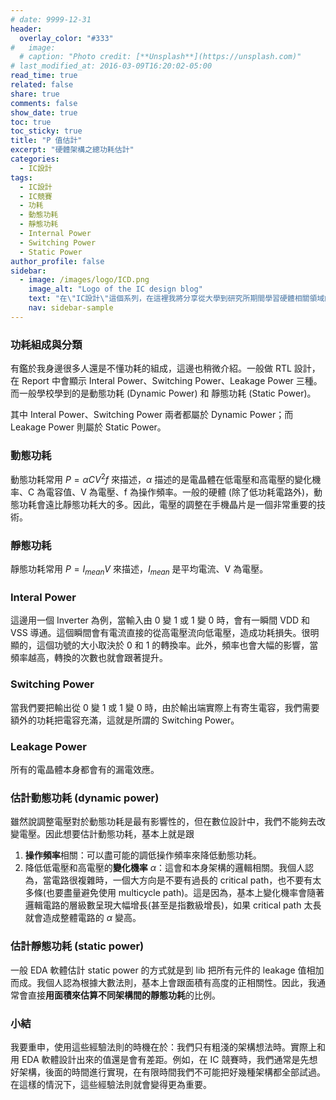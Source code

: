 ```yaml
---
# date: 9999-12-31
header:
  overlay_color: "#333"
#   image: 
  # caption: "Photo credit: [**Unsplash**](https://unsplash.com)"
# last_modified_at: 2016-03-09T16:20:02-05:00
read_time: true
related: false
share: true
comments: false
show_date: true
toc: true
toc_sticky: true
title: "P 值估計"
excerpt: "硬體架構之總功耗估計"
categories:
  - IC設計
tags:
  - IC設計
  - IC競賽
  - 功耗
  - 動態功耗
  - 靜態功耗
  - Internal Power
  - Switching Power
  - Static Power
author_profile: false
sidebar:
  - image: /images/logo/ICD.png
    image_alt: "Logo of the IC design blog"
    text: "在\"IC設計\"這個系列，在這裡我將分享從大學到研究所期間學習硬體相關領域的經驗和學問。我深入研究了許多硬體相關的議題，包括適合硬體的演算法、電路設計等等。希望透過分享，可以為對硬體有興趣的讀者提供有價值的知識和經驗！"
    nav: sidebar-sample
---
```


### 功耗組成與分類
有鑑於我身邊很多人還是不懂功耗的組成，這邊也稍微介紹。一般做 RTL 設計，在 Report 中會顯示 Interal Power、Switching Power、Leakage Power 三種。而一般學校學到的是動態功耗 (Dynamic Power) 和 靜態功耗 (Static Power)。

其中 Interal Power、Switching Power 兩者都屬於 Dynamic Power；而 Leakage Power 則屬於 Static Power。

### 動態功耗
動態功耗常用 $P=\alpha{}CV^2f$ 來描述，$\alpha{}$ 描述的是電晶體在低電壓和高電壓的變化機率、C 為電容值、V 為電壓、f 為操作頻率。一般的硬體 (除了低功耗電路外)，動態功耗會遠比靜態功耗大的多。因此，電壓的調整在手機晶片是一個非常重要的技術。

### 靜態功耗
靜態功耗常用 $P=I_{mean}V$ 來描述，$I_{mean}$ 是平均電流、V 為電壓。

### Interal Power
這邊用一個 Inverter 為例，當輸入由 0 變 1 或 1 變 0 時，會有一瞬間 VDD 和 VSS 導通。這個瞬間會有電流直接的從高電壓流向低電壓，造成功耗損失。很明顯的，這個功號的大小取決於 0 和 1 的轉換率。此外，頻率也會大幅的影響，當頻率越高，轉換的次數也就會跟著提升。

### Switching Power
當我們要把輸出從 0 變 1 或 1 變 0 時，由於輸出端實際上有寄生電容，我們需要額外的功耗把電容充滿，這就是所謂的 Switching Power。

### Leakage Power
所有的電晶體本身都會有的漏電效應。

### 估計動態功耗 (dynamic power) 
雖然說調整電壓對於動態功耗是最有影響性的，但在數位設計中，我們不能夠去改變電壓。因此想要估計動態功耗，基本上就是跟
1. **操作頻率**相關：可以盡可能的調低操作頻率來降低動態功耗。
2. 降低低電壓和高電壓的**變化機率** $\alpha{}$：這會和本身架構的邏輯相關。我個人認為，當電路很複雜時，一個大方向是不要有過長的 critical path，也不要有太多條(也要盡量避免使用 multicycle path)。這是因為，基本上變化機率會隨著邏輯電路的層級數呈現大幅增長(甚至是指數級增長)，如果 critical path 太長就會造成整體電路的 $\alpha{}$ 變高。

### 估計靜態功耗 (static power)
一般 EDA 軟體估計 static power 的方式就是到 lib 把所有元件的 leakage 值相加而成。我個人認為根據大數法則，基本上會跟面積有高度的正相關性。因此，我通常會直接**用面積來估算不同架構間的靜態功耗**的比例。

### 小結
我要重申，使用這些經驗法則的時機在於：我們只有粗淺的架構想法時。實際上和用 EDA 軟體設計出來的值還是會有差距。例如，在 IC 競賽時，我們通常是先想好架構，後面的時間進行實現，在有限時間我們不可能把好幾種架構都全部試過。在這樣的情況下，這些經驗法則就會變得更為重要。
